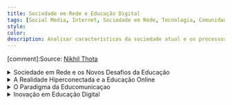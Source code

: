 ```yaml
---
title: Sociedade em Rede e Educação Digital
tags: [Social Media, Internet, Sociedade em Rede, Tecnologia, Comunidades Virtuais, Educomunicaçao, Educação Digital]
style: 
color: 
description: Analisar características da sociedade atual e os processos que aí imbricam, ancoradas, sobretudo, na análise de Manuel Castells, a qual não só procura  dar conta das mudanças sociais ocorridas no final do século XX, como também pretende analisar os desafios que as referidas mudanças implicam a nível da criação de novos ecossistemas educacionais.
---
```


[comment]:Source: [Nikhil Thota](https://medium.com/@nikhilthota/digital-minimalism-ac083064b4e4)

<details>

<summary> Sociedade em Rede e os Novos Desafios da Educação </summary>

<h4>Características da Sociedade em Rede</h4>
<br>

<img src="https://cssr.github.io/educacao_digital/assets/img1.png" alt="Características da Sociedade em Rede" style="width:70%;"/>

<p>A sociedade em rede, como descrita por Manuel Castells, é marcada por uma revolução tecnológica centrada nas tecnologias de informação e comunicação. Essa transformação impacta profundamente a forma como vivemos, trabalhamos e nos relacionamos. A globalização e a conectividade passaram a moldar não apenas as interações sociais, mas também os processos econômicos e culturais. Nesse contexto, o conhecimento e a informação assumem um papel central, sendo usados de forma imediata para gerar novos saberes e inovações. Isso deu origem ao que chamamos de "sociedade de aprendizagem", onde pensar criticamente, aprender continuamente e inovar são habilidades essenciais.</p>

<p>As tecnologias digitais têm uma influência abrangente em praticamente todos os aspectos da existência humana, desde o trabalho até as relações pessoais. Essa sociedade emergente é caracterizada por uma flexibilidade impressionante, onde mudanças e adaptações são constantes. Além disso, a conectividade permanente permite que barreiras de tempo e espaço desapareçam, tornando possível a colaboração e o acesso à informação em escala global, a qualquer momento.</p>

<p>Um dos traços mais marcantes dessa nova era é o conceito de "virtualidade real", em que a realidade se mistura com ambientes virtuais, criando uma nova maneira de experimentar o mundo. Nesse contexto, redes digitais não são apenas ferramentas, mas um elemento central que organiza funções sociais, culturais e econômicas. Elas possibilitam que as pessoas se conectem e desconectem de diferentes espaços e grupos, criando novas identidades e formas de pertencimento.</p>

<p>Em resumo, a sociedade em rede não apenas transformou como interagimos, mas também redefiniu a maneira como nos enxergamos dentro desse fluxo constante de informações, conexões e mudanças. Essa nova realidade exige habilidades de adaptação, pensamento crítico e aprendizagem contínua para que possamos navegar nesse cenário dinâmico e imprevisível.</p>


<h4> Impactos Educativos </h4>

<br>

<img src="https://cssr.github.io/educacao_digital/assets/img2.png" alt="Impactos Educativos" style="width:70%;"/>

<p>A sociedade em rede trouxe desafios e oportunidades significativas para a educação. Os modelos tradicionais de ensino, centrados em currículos rígidos e métodos pré-digitais, já não conseguem atender às demandas de um mundo conectado e em constante transformação. É essencial repensar a forma como ensinamos e aprendemos, integrando os espaços digitais às práticas pedagógicas. Isso vai além de usar tecnologias como ferramentas de apoio; trata-se de criar ambientes educativos que incentivem a colaboração, a criatividade e a conexão com o mundo real.</p>

<p>Nesse cenário, o papel do professor também está se transformando. Mais do que transmitir conhecimento, ele deve atuar como um facilitador, ajudando os estudantes a desenvolverem autonomia, pensamento crítico e capacidade de resolver problemas. Para isso, a formação contínua dos educadores é indispensável, garantindo que eles estejam preparados para explorar ao máximo as potencialidades das novas tecnologias.</p>

<p>A educação precisa ir além de simplesmente preparar os alunos para o mercado de trabalho. Ela deve formar cidadãos globais, capazes de navegar em um mundo de incertezas, onde a capacidade de aprender ao longo da vida se torna crucial. Habilidades como pensamento crítico, adaptabilidade, criatividade e resolução de problemas complexos são agora fundamentais. Essa nova abordagem educacional exige não apenas novas tecnologias, mas também pedagogias inovadoras que coloquem o estudante no centro do processo de aprendizagem.</p>

<p>Portanto, a transformação da educação na sociedade em rede não se limita à adoção de ferramentas digitais. É uma mudança de mentalidade, que redefine os papéis de professores e estudantes, além de exigir currículos flexíveis e abertos à colaboração e ao aprendizado contínuo. A escola deve se tornar um espaço onde as competências do século XXI possam ser desenvolvidas, preparando os indivíduos para viver e prosperar em um mundo cada vez mais interconectado.</p>

</details>

<details>

<summary> A Realidade Hiperconectada e a Educação Online </summary>
<br>
<br>

<h4>Comunidades Virtuais de Aprendizagem e Competências-Chave para o Século XXI no Ensino Superior a Distância</h4>

<br>
Este artigo tem como premisa dois conceitos principais:
<br>
<p>1. Sociedade em rede: A integração das tecnologias digitais está a transformar os paradigmas educacionais, exigindo competências transversais como resolução de problemas e trabalho colaborativo.</p>
<p>2. Modelos pedagógicos: O Modelo Pedagógico Virtual da Universidade Aberta centra-se no estudante e na interacção flexível em ambientes digitais. O Community Inquiry destaca três elementos fundamentais: presença cognitiva, presença social e presença de ensino.</p>

<br>

<h5>Sumários dos resultados:</h5>
<br>
<p>1. Primeira actividade:</p>
<ul>
<li>Os estudantes realizaram análises estatísticas em fóruns orientados pela docente.</li>
<li> A docente teve um papel predominante no início, promovendo compromisso e criando a base para a comunidade.</li>
</ul>

<p>2. Segunda actividade:</p>
<ul>
<li>Incluiu discussões em fóruns e trabalhos individuais.</li>
<li>interação entre os estudantes aumentou, com menor dependência da docente.</li>
</ul>

<p>3. Terceira actividade:</p>
<ul>
<li>Trabalho em grupo com fóruns dedicados.</li>
<li> Estudantes demonstraram maior autonomia, organização e coesão dentro dos grupos.</li>
</ul>

<br>

<h5>Conclusões:</h5>
<br>
<p>As comunidades virtuais de aprendizagem podem fomentar competências-chave, incluindo:</p>
<ul>
<li>Comunicação e Colaboração: Promovidas por interações frequentes em fóruns.</li>
<li>Pensamento Crítico e Criatividade: Estimulados pela resolução de problemas e troca de ideias.</li>
<li>Autonomia: Observada na crescente responsabilidade dos estudantes no próprio aprendizado.</li>
</ul>
<p>O papel do professor evolui de guia para facilitador, enquanto os estudantes assumem liderança em seu processo de aprendizagem.</p>
<p>O uso de ambientes digitais melhora a motivação, engajamento e estrutura de apoio ao aprendizado.</p>
<p>O artigo reforça que as comunidades virtuais podem transformar a educação a distância, promovendo não apenas aquisição de conhecimento, mas também habilidades essenciais para o século XXI. Essa abordagem requer mudanças pedagógicas e tecnológicas para criar ecossistemas educacionais mais colaborativos e inclusivos.</p>

<br>
<br>
<h4>Educação OnLIFE: a dimensão ecológica das arquiteturas digitais de aprendizagem</h4>
<br>
Este artigo foca-se em três pontos principais:
<br>
<p>1. Educação OnLIFE e Realidade Hiperconectada: A distinção entre o real e o virtual não é clara e totalmente separada, criando um ambiente onde humanos, algoritmos, objetos e dados coexistem e interagem; As tecnologias digitais deixam de ser ferramentas e passam a ser forças ambientais, moldando as percepções de realidade e as interações.</p>
<br>
<p>2. Ecossistemas Informativos e Conectividade: A digitalização conecta pessoas, objectos e biodiversidade, criando uma "internet of things" que redefine o conceito de ambiente; Surge uma nova ecologia onde humanos e tecnologias coexistem em interdependência, criando um habitat híbrido.</p>
<br>
<p>3. Educação como Ecossistema: Enfatiza a necessidade de superar paradigmas educacionais antropocêntricos, desenvolvendo metodologias conectivas e criativas. </p>
<br>
<p>4. Desafios Educacionais: A pandemia de Covid-19 destacou a falta de competências digitais em ambos professores e estudantes, evidenciando a necessidade de repensar as práticas pedagógicas; A transposição de práticas presenciais para o meio digital é insuficiente. É necessário adotar pedagogias inovadoras que aproveitem as potencialidades das tecnologias digitais.</p>
<br>
<p>5. Abordagens Interpretativas:</p>
<ul>
<li>Uso: Tecnologias como ferramentas para apoio.</li>
<li>Apropriação: Foco em inteligência coletiva e empoderamento.</li>
<li>Acoplamento: Interações recíprocas entre humanos e não humanos, promovendo ecossistemas inteligentes e conectivos.</li>
</ul>
<br>
<p>Educação como Transformação: A Educação OnLIFE propõe uma mudança de percepção, superando o dualismo entre offline e online e adotando metodologias que integrem o digital como parte do processo educacional; A aprendizagem torna-se uma construção colaborativa, impulsionada por tecnologias e redes em constante transformação.</p>
<p>A Educação OnLIFE representa um paradigma emergente que integra tecnologias digitais, sustentabilidade e inovação pedagógica. Essa abordagem requer um repensar profundo da educação, incorporando redes interativas e ecossistemas híbridos que transcendem as práticas tradicionais.</p>

<h5>Considerações:</h5>
<br>
<ul>
<li> Educação Híbrida e Flexível: O conceito de Educação OnLIFE é inovador, mas o foco em práticas conectivas e ecossistemas não contempla suficientemente o papel de aprendizagem móvel, microcertificações e lifelong learning num mundo onde a educação é cada vez mais personalizada e on-demand.</li>
<li>Covid-19: Durante a pandemia, muitos dos desafios mencionados nos artigos, como a falta de competências digitais e a adaptação às tecnologias, foram acelerados. No entanto, a experiência global com educação remota destacou limitações importantes não abordadas:</li>
<ul>
<li>Fadiga digital entre alunos e professores.</li>
<li>Desigualdades de acesso que permanecem um problema significativo.</li>
<li>imitações no uso de plataformas convencionais, que muitas vezes são meras reproduções do modelo presencial.</li>
</ul>
<li>Tecnologias Emergentes:</li>
<ul>
<li>Realidade Virtual e Aumentada: O potencial da XR (Extended Reality) para simulações e experiências práticas em disciplinas técnicas ou criativas está significativamente subestimado.</li>
<li>Gamificação e Metaverso: A gamificação e os mundos virtuais também são mais centrais nas discussões educacionais atuais do que o conceito genérico de "ambientes conectivos" explorado nos artigos.</li>
</ul>
</ul>


</details>


<details>

<summary> O Paradigma da Educomunicaçao </summary>

<br>

<h4> Comparação entre o Paradigma da Educomunicação e os MOOCs </h4>

<br>

<p>1. Abordagens: Filosofia e Objetivo</p>
<br>
<ul>
<li>Educomunicação:
  <ul>
  <li>Filosofia: Centra-se no diálogo, na interação e na participação ativa, valorizando a co-construção do conhecimento e a reflexão crítica.</li>
  <li>Objetivo: Democratizar a educação e promover o letramento comunicacional, utilizando meios e tecnologias para empoderar os participantes e fomentar cidadania.</li>
  </ul>
</li>

<li>MOOCs:
  <ul>
  <li>Filosofia: Baseiam-se na democratização do acesso à educação de qualidade, muitas vezes disponibilizando conteúdos de instituições de renome para um público alargado.</li>
  <li>Objetivo: Tornar o ensino acessível a todos, independentemente da localização geográfica ou contexto socioeconómico, promovendo a aprendizagem autodirigida.</li>
  </ul>
</li>

<li>Comparação:
  <ul>
  <li>Ambas valorizam o uso de tecnologias para alargar o acesso à educação.</li>
  <li>A Educomunicação enfatiza a participação ativa e crítica, enquanto os MOOCs, especialmente nos seus primórdios, focavam mais na disseminação de conteúdos (com menor ênfase na interação).</li>
  </ul>
</li>
</ul>

<p> 2. Metodologias e Práticas</p>
<br>
<ul>
<li>Educomunicação:
  <ul>
  <li>Propõe a produção colaborativa de conteúdos mediáticos, análise crítica de materiais e diálogo contínuo entre educadores e aprendentes.</li>
  <li>Integra metodologias ativas com diversas linguagens (texto, áudio, vídeo) para construir conhecimento de forma coletiva.</li>
  </ul>
</li>

<li>MOOCs:
  <ul>
  <li>Oferecem conteúdos estruturados, como vídeos, leituras e questionários, muitas vezes complementados com fóruns para interação entre os participantes.</li>
  <li>Utilizam plataformas escaláveis, mas com menor interação personalizada (especialmente nos modelos iniciais).</li>
  </ul>
</li>

<li>Comparação:
  <ul>
  <li>A Educomunicação favorece processos mais horizontais e colaborativos, enquanto os MOOCs frequentemente seguem um modelo mais linear e autodirigido.</li>
  </ul>
</li>
</ul>


<p> 3. Vantagens</p>
<br>
<ul>
<li>Educomunicação:
  <ul>
  <li>Promove competências como pensamento crítico, criatividade e letramento mediático.</li>
  <li>Incentiva a construção de conhecimento adaptado a realidades locais e culturais.</li>
  <li>Facilita a criação de comunidades de aprendizagem inclusivas.</li>
  </ul>
</li>

<li>MOOCs:
  <ul>
  <li>Acessibilidade global: Permitem que milhões de pessoas acedam a cursos de instituições de renome.</li>
  <li>Flexibilidade: Possibilitam que os aprendentes estudem ao seu ritmo.</li>
  <li>Custo reduzido ou gratuito: Tornam a educação mais acessível financeiramente.</li>
  </ul>
</li>

<li>Comparação:
  <ul>
  <li>A Educomunicação tem um impacto mais profundo na formação de cidadãos críticos e participativos, enquanto os MOOCs democratizam o acesso a conhecimentos especializados.</li>
  </ul>
</li>
</ul>


<p> 4. Desafios</p>
<br>
<ul>
<li>Educomunicação:
  <ul>
  <li>Exige formação de educadores para práticas colaborativas e uso de ferramentas digitais.</li>
  <li>Enfrenta limitações de infraestrutura tecnológica em regiões menos desenvolvidas.</li>
  <li>É difícil de escalar devido à sua natureza interativa e personalizada.</li>
  </ul>
</li>

<li>MOOCs:
  <ul>
  <li>Alta taxa de abandono: Muitos participantes não completam os cursos.</li>
  <li>Interação limitada: Especialmente em MOOCs massivos, o feedback personalizado é escasso.</li>
  <li>Foco inicial em conteúdos: Com menor atenção às práticas críticas ou culturais.</li>
  </ul>
</li>

<li>Comparação:
  <ul>
  <li>A Educomunicação enfrenta desafios de escalabilidade, enquanto os MOOCs têm dificuldades em promover o envolvimento e a interação significativa.</li>
  </ul>
</li>
</ul>


<p> 5. Impacto Social</p>
<br>
<ul>
<li>Educomunicação:
  <ul>
  <li>Dá prioridade à inclusão cultural e social, permitindo que os aprendentes se vejam como agentes ativos no processo de aprendizagem.</li>
  <li>Valoriza práticas educativas contextualizadas e adaptadas às realidades locais.</li>
  </ul>
</li>

<li>MOOCs:
  <ul>
  <li>Democratizam o acesso ao conhecimento, mas frequentemente refletem uma perspetiva globalizada, às vezes desvinculada de realidades locais.</li>
  <li>Podem perpetuar desigualdades, uma vez que o acesso à internet de qualidade e o letramento digital são pré-requisitos.</li>
  </ul>
</li>

<li>Comparação:
  <ul>
  <li>A Educomunicação tem um impacto social mais profundo em comunidades locais, enquanto os MOOCs têm maior alcance, mas carecem de contextualização.</li>
  </ul>
</li>
</ul>


<br>
<p>Conclusão</p>

<p>Enquanto o Paradigma da Educomunicação privilegia a interação crítica e colaborativa em contextos educacionais mediados pela comunicação, os MOOCs são mais voltados para a disseminação em larga escala de conteúdos educacionais. Ambas as abordagens têm pontos fortes e desafios, mas podem complementar-se: os MOOCs poderiam adotar práticas educomunicativas para aumentar a interação e o envolvimento, enquanto a Educomunicação poderia beneficiar-se de estratégias de escalabilidade inspiradas nos MOOCs.</p>


</details>

<details>

<summary> Inovação em Educação Digital </summary>

<br>
<h4>Plano de Ação para a Educação Digital 2021-2027</h4>
<br>

<p>O Plano de Ação para a Educação Digital (2021-2027) da Comissão Europeia visa transformar os sistemas de educação e formação para a era digital, em resposta às crescentes exigências tecnológicas e às lições aprendidas com a pandemia de Covid-19. O documento enfatiza a necessidade de integrar tecnologias digitais de forma estratégica, garantindo inclusão, qualidade e acessibilidade para todos os cidadãos, com especial atenção às desigualdades digitais que persistem em diferentes contextos socioeconômicos.
O plano é estruturado em duas prioridades principais: (1) desenvolver um ecossistema de educação digital altamente eficaz e inclusivo, e (2) reforçar as competências digitais de estudantes, educadores e trabalhadores. Além disso, destaca a alfabetização digital como essencial para combater a desinformação e promover a cidadania ativa. O plano defende uma abordagem holística que abrange infraestrutura, formação de professores, conteúdos digitais e métodos de ensino adaptativos, considerando os desafios éticos e ambientais da digitalização.
Entre os objetivos, destacam-se o desenvolvimento de microcredenciais para aprendizagens flexíveis e a inclusão de habilidades avançadas, como inteligência artificial (IA) e cibersegurança, nos currículos escolares. A colaboração entre Estados-Membros, instituições educacionais, setor privado e sociedade civil é um elemento central para alcançar os resultados desejados, com apoio de programas como Erasmus e Horizonte Europa.
O documento ainda aponta a importância de desenvolver um Certificado Europeu de Competências Digitais e plataformas interativas para compartilhar recursos educacionais. Essas iniciativas tem como objectivo criar um sistema educativo mais conectado, sustentável e adaptável, ao mesmo tempo em que promovem a equidade e a participação democrática na Europa digital.</p>

<br>
<p>O Plano de Ação para a Educação Digital (2021-2027) é um documento estratégico robusto e abrangente, mas, como foi desenvolvido em 2020, alguns avanços recentes na área da Inteligência Artificial (IA) já superaram as expectativas nele previstas. Embora o plano mencione a importância da IA na educação, as rápidas transformações no campo, como o surgimento de IA generativa (e.g., ChatGPT, DALL-E), exigem uma revisão e atualização para manter a sua relevância.</p>

 <p>Abaixo estão os principais pontos a considerar:</p>
    
  <ul>
  <li>
    <p>Aspectos Atualizados</p>
    <ul>
      <li>
        <p>Reconhecimento do Papel da IA na Educação: O plano reconhece a IA como uma tecnologia crucial para personalizar a aprendizagem e melhorar a eficácia educacional. Também aborda questões éticas, como privacidade e proteção de dados, que permanecem relevantes.</p>
      </li>
      <li>
        <p>Importância das Competências Digitais: A ênfase no desenvolvimento de competências digitais avançadas, incluindo IA e literacia de dados, está alinhada com as exigências atuais do mercado de trabalho e da sociedade.</p>
      </li>
      <li>
        <p>Educação Inclusiva e Ética: O plano sublinha a necessidade de garantir que a IA seja utilizada de forma ética e acessível, especialmente para populações desfavorecidas.</p>
      </li>
    </ul>
  </li>
  
  <li>
    <p>Pontos a considerar em Relação aos Avanços Atuais</p>
    <ul>
      <li>
        <p>IA Generativa e Ferramentas Avançadas: O plano não contempla o impacto revolucionário de <em>ferramentas de IA generativa</em>, que já estão a transformar a educação, como criação de conteúdos personalizados e tutores virtuais.</p>
      </li>
      <li>
        <p>Integração Direta da IA no Ensino: Ferramentas como tutores virtuais, análise de aprendizagem em tempo real e IA para gestão de sala de aula não são abordadas com o detalhe necessário.</p>
      </li>
      <li>
        <p>Desafios Éticos Recentes: Apesar de mencionar diretrizes éticas, o plano não prevê problemas mais complexos, como o viés algorítmico ou a dependência excessiva de sistemas automatizados.</p>
      </li>
      <li>
        <p>Impacto no Papel do Educador: As mudanças no papel do professor, como mediador ou criador de conteúdos com o auxílio da IA, não são exploradas suficientemente.</p>
      </li>
      <li>
        <p>Avaliação e Credibilidade: O uso da IA em avaliação automática de estudantes levanta questões sobre equidade e fiabilidade, que não são tratadas no plano.</p>
      </li>
    </ul>
  </li>
</ul> 
 
  
  <p>Embora o Plano de Ação para a Educação Digital (2021-2027) continue a ser uma base sólida, a rápida evolução da IA, especialmente a IA generativa, exige revisões e adaptações. Uma atualização estratégica permitirá que a educação europeia permaneça relevante, competitiva e alinhada às transformações tecnológicas e sociais do século XXI.</p>
  


</details>